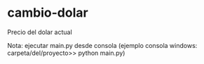 # cambio-dolar
Precio del dolar actual

Nota: ejecutar main.py desde consola (ejemplo consola windows: carpeta/del/proyecto>> python main.py)
